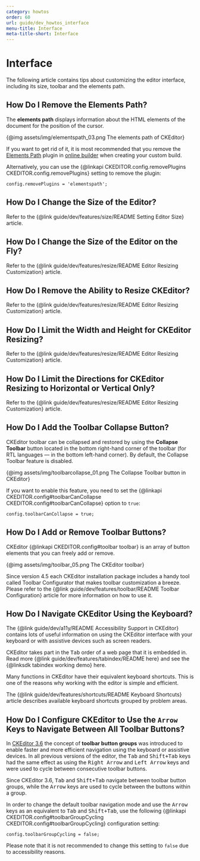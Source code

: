 ```yaml
---
category: howtos
order: 60
url: guide/dev_howtos_interface
menu-title: Interface
meta-title-short: Interface
---
```

<!--
Copyright (c) 2003-2019, CKSource - Frederico Knabben. All rights reserved.
For licensing, see LICENSE.md.
-->

# Interface

The following article contains tips about customizing the editor interface, including its size, toolbar and the elements path.

## How Do I Remove the Elements Path?

The **elements path** displays information about the HTML elements of the document for the position of the cursor.

{@img assets/img/elementspath_03.png The elements path of CKEditor}

If you want to get rid of it, it is most recommended that you remove the [Elements Path](https://ckeditor.com/cke4/addon/elementspath) plugin in [online builder](https://ckeditor.com/cke4/builder) when creating your custom build.

Alternatively, you can use the {@linkapi CKEDITOR.config.removePlugins CKEDITOR.config.removePlugins} setting to remove the plugin:

	config.removePlugins = 'elementspath';


## How Do I Change the Size of the Editor?

Refer to the {@link guide/dev/features/size/README Setting Editor Size} article.

## How Do I Change the Size of the Editor on the Fly?

Refer to the {@link guide/dev/features/resize/README Editor Resizing Customization} article.

## How Do I Remove the Ability to Resize CKEditor?

Refer to the {@link guide/dev/features/resize/README Editor Resizing Customization} article.

## How Do I Limit the Width and Height for CKEditor Resizing?

Refer to the {@link guide/dev/features/resize/README Editor Resizing Customization} article.

## How Do I Limit the Directions for CKEditor Resizing to Horizontal or Vertical Only?

Refer to the {@link guide/dev/features/resize/README Editor Resizing Customization} article.

## How Do I Add the Toolbar Collapse Button?

CKEditor toolbar can be collapsed and restored by using the **Collapse Toolbar** button located in the bottom right-hand corner of the toolbar (for RTL languages — in the bottom left-hand corner). By default, the Collapse Toolbar feature is disabled.

{@img assets/img/toolbarcollapse_01.png The Collapse Toolbar button in CKEditor}

If you want to enable this feature, you need to set the {@linkapi CKEDITOR.config#toolbarCanCollapse CKEDITOR.config#toolbarCanCollapse} option to `true`:

	config.toolbarCanCollapse = true;

## How Do I Add or Remove Toolbar Buttons?

CKEditor {@linkapi CKEDITOR.config#toolbar toolbar} is an array of button elements that you can freely add or remove.

{@img assets/img/toolbar_05.png The CKEditor toolbar}

Since version 4.5 each CKEditor installation package includes a handy tool called Toolbar Configurator that makes toolbar customization a breeze. Please refer to the {@link guide/dev/features/toolbar/README Toolbar Configuration} article for more information on how to use it.

## How Do I Navigate CKEditor Using the Keyboard?

The {@link guide/dev/a11y/README Accessibility Support in CKEditor} contains lots of useful information on using the CKEditor interface with your keyboard or with assistive devices such as screen readers.

CKEditor takes part in the <kbd>Tab</kbd> order of a web page that it is embedded in. Read more {@link guide/dev/features/tabindex/README here} and see the {@linksdk tabindex working demo} here.

Many functions in CKEditor have their equivalent keyboard shortcuts. This is one of the reasons why working with the editor is simple and efficient.

The {@link guide/dev/features/shortcuts/README Keyboard Shortcuts} article describes available keyboard shortcuts grouped by problem areas.


## How Do I Configure CKEditor to Use the `Arrow` Keys to Navigate Between All Toolbar Buttons?

In [CKEditor 3.6](https://ckeditor.com/blog/CKEditor-3.6-Released/) the concept of **toolbar button groups** was introduced to enable faster and more efficient navigation using the keyboard or assistive devices. In all previous versions of the editor, the <kbd>Tab</kbd> and <kbd>Shift+Tab</kbd> keys had the same effect as using the <kbd>Right Arrow</kbd> and <kbd>Left Arrow</kbd> keys and were used to cycle between consecutive toolbar buttons.

Since CKEditor 3.6, <kbd>Tab</kbd> and <kbd>Shift+Tab</kbd> navigate between toolbar button groups, while the <kbd>Arrow</kbd> keys are used to cycle between the buttons within a group.

In order to change the default toolbar navigation mode and use the <kbd>Arrow</kbd> keys as an equivalent to <kbd>Tab</kbd> and <kbd>Shift+Tab</kbd>, use the following {@linkapi CKEDITOR.config#toolbarGroupCycling CKEDITOR.config#toolbarGroupCycling} configuration setting:

	config.toolbarGroupCycling = false;

Please note that it is not recommended to change this setting to `false` due to accessibility reasons.
